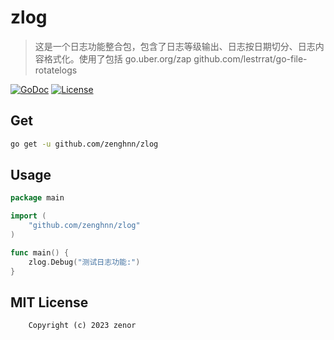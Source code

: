 # zlog

> 这是一个日志功能整合包，包含了日志等级输出、日志按日期切分、日志内容格式化。使用了包括 go.uber.org/zap   github.com/lestrrat/go-file-rotatelogs

[![GoDoc][godoc-image]][godoc-url] [![License][license-image]][license-url]

## Get

``` bash
go get -u github.com/zenghnn/zlog
```

## Usage

``` go
package main

import (
	"github.com/zenghnn/zlog"
)

func main() {
	zlog.Debug("测试日志功能:")
}

```

## MIT License

``` text
    Copyright (c) 2023 zenor
```

[License-Url]: http://opensource.org/licenses/MIT
[License-Image]: https://img.shields.io/npm/l/express.svg
[GoDoc-Url]: https://godoc.org/github.com/LyricTian/queue
[GoDoc-Image]: https://godoc.org/github.com/LyricTian/queue?status.svg
